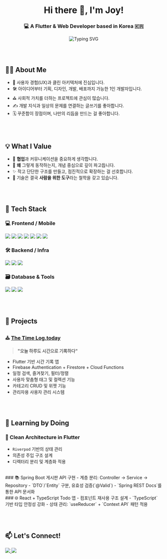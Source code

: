 <h1 align="center">Hi there 👋, I'm Joy!</h1>
<h3 align="center">💻 A Flutter & Web Developer based in Korea 🇰🇷</h3>

<p align="center">
  <img src="https://readme-typing-svg.demolab.com?font=Fira+Code&weight=500&size=18&pause=1000&color=00BFFF&center=true&vCenter=true&width=435&lines=Passionate+about+clean+code+and+UX;Building+apps+that+inspire+people;Let's+build+with+purpose+%F0%9F%92%A1" alt="Typing SVG" />
</p>

<br><br>

## 👨‍💻 About Me

- 🌼 사용자 경험(UX)과 클린 아키텍처에 진심입니다.  
- 🛠 아이디어부터 기획, 디자인, 개발, 배포까지 가능한 1인 개발자입니다.  
- ⛪ 사회적 가치를 더하는 프로젝트에 관심이 많습니다.  
- ✍️ 개발 지식과 일상의 문제를 연결하는 글쓰기를 좋아합니다.  
- 🗓️ 꾸준함이 장점이며, 나만의 리듬을 만드는 걸 좋아합니다.  

<br><br>

## 💡 What I Value

- 🤝 **협업**과 커뮤니케이션을 중요하게 생각합니다.  
- 🧠 **왜** 그렇게 동작하는지, 개념 중심으로 깊이 파고듭니다.  
- ✨ 작고 단단한 구조를 만들고, 점진적으로 확장하는 걸 선호합니다.  
- 🧭 기술은 결국 **사람을 위한 도구**라는 철학을 갖고 있습니다.  

<br><br>

## 🧰 Tech Stack

### 💻 Frontend / Mobile
<p>
  <img src="https://img.shields.io/badge/Flutter-02569B?style=flat&logo=flutter&logoColor=white"/>
  <img src="https://img.shields.io/badge/Dart-0175C2?style=flat&logo=dart&logoColor=white"/>
  <img src="https://img.shields.io/badge/React-61DAFB?style=flat&logo=react&logoColor=black"/>
  <img src="https://img.shields.io/badge/TypeScript-3178C6?style=flat&logo=typescript&logoColor=white"/>
  <img src="https://img.shields.io/badge/JavaScript-F7DF1E?style=flat&logo=javascript&logoColor=black"/>
  <img src="https://img.shields.io/badge/HTML5-E34F26?style=flat&logo=html5&logoColor=white"/>
  <img src="https://img.shields.io/badge/CSS3-1572B6?style=flat&logo=css3&logoColor=white"/>
</p>

### 🛠 Backend / Infra
<p>
  <img src="https://img.shields.io/badge/Node.js-339933?style=flat&logo=node.js&logoColor=white"/>
  <img src="https://img.shields.io/badge/Spring Boot-6DB33F?style=flat&logo=springboot&logoColor=white"/>
  <img src="https://img.shields.io/badge/Kotlin-7F52FF?style=flat&logo=kotlin&logoColor=white"/>
</p>

### 🗃️ Database & Tools
<p>
  <img src="https://img.shields.io/badge/Firebase-FFCA28?style=flat&logo=firebase&logoColor=black"/>
  <img src="https://img.shields.io/badge/PostgreSQL-4169E1?style=flat&logo=postgresql&logoColor=white"/>
  <img src="https://img.shields.io/badge/GitHub Actions-2088FF?style=flat&logo=githubactions&logoColor=white"/>
</p>

<br><br>

## 📌 Projects

### ⛪ [The Time Log.today](https://thetimelog.today)
> **"오늘 하루도 시간으로 기록하다"**  

- Flutter 기반 시간 기록 앱  
- Firebase Authentication + Firestore + Cloud Functions  
- 일정 검색, 즐겨찾기, 필터/정렬  
- 사용자 맞춤형 태그 및 컬렉션 기능  
- 카테고리 CRUD 및 위젯 기능  
- 관리자용 사용자 관리 시스템  

<br><br>

## 📘 Learning by Doing

### 🔧 Clean Architecture in Flutter
- `Riverpod` 기반의 상태 관리
- 의존성 주입 구조 설계
- 디렉터리 분리 및 계층화 적용
<br>
### 📚 Spring Boot 게시판 API 구현
- 계층 분리: Controller → Service → Repository
- `DTO`/`Entity` 구분, 유효성 검증(`@Valid`)
- `Spring REST Docs`를 통한 API 문서화
<br>
### 🌐 React + TypeScript Todo 앱
- 컴포넌트 재사용 구조 설계
- `TypeScript` 기반 타입 안정성 강화
- 상태 관리: `useReducer` + `Context API` 패턴 적용

<br><br>


## 📫 Let's Connect!

<p>
  <a href="mailto:comely1515@gmail.com">
    <img src="https://img.shields.io/badge/Email-comely1515@gmail.com-D14836?style=flat&logo=gmail&logoColor=white"/>
  </a>
  <a href="https://velog.io/@comely_15/posts" target="_blank">
    <img src="https://img.shields.io/badge/Velog-Blog-20C997?style=flat&logo=velog&logoColor=white"/>
  </a>
</p>

<br><br>
